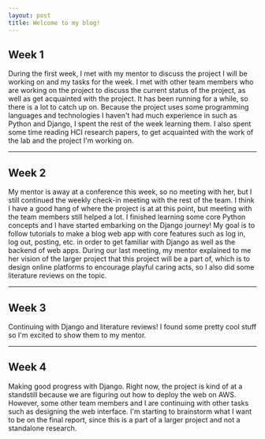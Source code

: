 ```yaml
---
layout: post
title: Welcome to my blog!
---
```

## Week 1
During the first week, I met with my mentor to discuss the project I will be working on and my tasks for the week. I met with other team members who are working on the project to discuss the current status of the project, as well as get acquainted with the project. It has been running for a while, so there is a lot to catch up on. Because the project uses some programming languages and technologies I haven't had much experience in such as Python and Django, I spent the rest of the week learning them. I also spent some time reading HCI research papers, to get acquainted with the work of the lab and the project I'm working on. 

---
## Week 2
My mentor is away at a conference this week, so no meeting with her, but I still continued the weekly check-in meeting with the rest of the team. I think I have a good hang of where the project is at at this point, but meeting with the team members still helped a lot. I finished learning some core Python concepts and I have started embarking on the Django journey! My goal is to follow tutorials to make a blog web app with core features such as log in, log out, posting, etc. in order to get familiar with Django as well as the backend of web apps. During our last meeting, my mentor explained to me her vision of the larger project that this project will be a part of, which is to design online platforms to encourage playful caring acts, so I also did some literature reviews on the topic.

---
## Week 3
Continuing with Django and literature reviews! I found some pretty cool stuff so I'm excited to show them to my mentor. 

---
## Week 4
Making good progress with Django. Right now, the project is kind of at a standstill because we are figuring out how to deploy the web on AWS. However, some other team members and I are continuing with other tasks such as designing the web interface. I'm starting to brainstorm what I want to be on the final report, since this is a part of a larger project and not a standalone research. 



